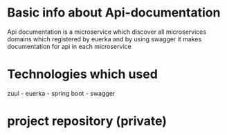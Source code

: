 # Basic info about Api-documentation
Api documentation is a microservice which discover all microservices domains which registered by euerka and by using swagger it makes documentation for api in each microservice 


# Technologies which used
 zuul - euerka - spring boot - swagger 


# project repository (private)
